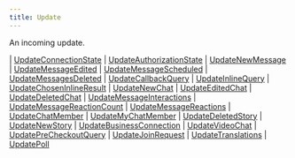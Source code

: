 ```yaml
---
title: Update
---
```


An incoming update.

<div class="font-mono whitespace-pre"><span class="opacity-50">| </span><a href="/gh/types/updateconnectionstate"  >UpdateConnectionState</a><span class="opacity-50">
| </span><a href="/gh/types/updateauthorizationstate"  >UpdateAuthorizationState</a><span class="opacity-50">
| </span><a href="/gh/types/updatenewmessage"  >UpdateNewMessage</a><span class="opacity-50">
| </span><a href="/gh/types/updatemessageedited"  >UpdateMessageEdited</a><span class="opacity-50">
| </span><a href="/gh/types/updatemessagescheduled"  >UpdateMessageScheduled</a><span class="opacity-50">
| </span><a href="/gh/types/updatemessagesdeleted"  >UpdateMessagesDeleted</a><span class="opacity-50">
| </span><a href="/gh/types/updatecallbackquery"  >UpdateCallbackQuery</a><span class="opacity-50">
| </span><a href="/gh/types/updateinlinequery"  >UpdateInlineQuery</a><span class="opacity-50">
| </span><a href="/gh/types/updatechoseninlineresult"  >UpdateChosenInlineResult</a><span class="opacity-50">
| </span><a href="/gh/types/updatenewchat"  >UpdateNewChat</a><span class="opacity-50">
| </span><a href="/gh/types/updateeditedchat"  >UpdateEditedChat</a><span class="opacity-50">
| </span><a href="/gh/types/updatedeletedchat"  >UpdateDeletedChat</a><span class="opacity-50">
| </span><a href="/gh/types/updatemessageinteractions"  >UpdateMessageInteractions</a><span class="opacity-50">
| </span><a href="/gh/types/updatemessagereactioncount"  >UpdateMessageReactionCount</a><span class="opacity-50">
| </span><a href="/gh/types/updatemessagereactions"  >UpdateMessageReactions</a><span class="opacity-50">
| </span><a href="/gh/types/updatechatmember"  >UpdateChatMember</a><span class="opacity-50">
| </span><a href="/gh/types/updatemychatmember"  >UpdateMyChatMember</a><span class="opacity-50">
| </span><a href="/gh/types/updatedeletedstory"  >UpdateDeletedStory</a><span class="opacity-50">
| </span><a href="/gh/types/updatenewstory"  >UpdateNewStory</a><span class="opacity-50">
| </span><a href="/gh/types/updatebusinessconnection"  >UpdateBusinessConnection</a><span class="opacity-50">
| </span><a href="/gh/types/updatevideochat"  >UpdateVideoChat</a><span class="opacity-50">
| </span><a href="/gh/types/updateprecheckoutquery"  >UpdatePreCheckoutQuery</a><span class="opacity-50">
| </span><a href="/gh/types/updatejoinrequest"  >UpdateJoinRequest</a><span class="opacity-50">
| </span><a href="/gh/types/updatetranslations"  >UpdateTranslations</a><span class="opacity-50">
| </span><a href="/gh/types/updatepoll"  >UpdatePoll</a></div>

